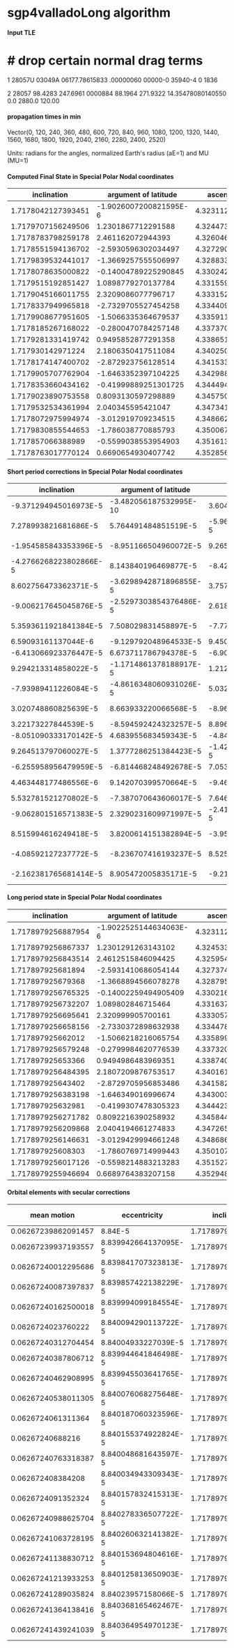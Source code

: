 # sgp4valladoLong algorithm



#### Input TLE

  #                       # drop certain normal drag terms

  1 28057U 03049A   06177.78615833  .00000060  00000-0  35940-4 0  1836

  2 28057  98.4283 247.6961 0000884  88.1964 271.9322 14.35478080140550      0.0      2880.0        120.00



#### propagation times in min 
Vector(0, 120, 240, 360, 480, 600, 720, 840, 960, 1080, 1200, 1320, 1440, 1560, 1680, 1800, 1920, 2040, 2160, 2280, 2400, 2520)



Units: radians for the angles, normalized Earth's radius (aE=1) and MU (MU=1)


#### Computed Final State in Special Polar Nodal coordinates

| inclination | argument of latitude | ascending node | radial distance (aE=1) | radial velocity | `Θ/r` 
| ----------- | -------------------  | -------------- | ---------------------- | --------------- | ----- 
|1.7178042127393451|-1.9026007200821595E-6|4.323112489278276|1.121728900560064|-0.0010609341616001349|0.9443960426773502|
|1.7179707156249506|1.2301867712291588|4.324473586016407|1.1201249972962353|-6.024943021883348E-4|0.9446867591371657|
|1.7178783798259178|2.461162072944393|4.326046671011285|1.1207562599003138|0.0012163212764791803|0.9447429929936035|
|1.7178551594136702|-2.5930596302034497|4.327290487227486|1.122264402233969|5.489826393471791E-4|0.9436206301843562|
|1.7179839532441017|-1.3669257555506997|4.328833120763666|1.1225126538415915|-6.0858792543091273E-5|0.9425914851051712|
|1.7178078635000822|-0.14004789225290845|4.330242497982054|1.1218933746599038|-9.410155955425136E-4|0.944234251147344|
|1.7179515192851427|1.0898779270137784|4.331559363128172|1.1202423880640062|-8.132676431129821E-4|0.9447100976925096|
|1.7179045166011755|2.3209086077796717|4.3331523444370275|1.1205625658795937|0.0011243044371850761|0.9447396914407745|
|1.7178337949965818|-2.7329705527454258|4.334409529061787|1.1221639736803775|6.808897866083514E-4|0.9438412271951226|
|1.7179908677951605|-1.5066335364679537|4.335911498931726|1.122519135149151|-2.291576450941629E-5|0.9425419821696956|
|1.7178185267168022|-0.2800470784257148|4.337370460367079|1.1220368741567937|-8.09606745876074E-4|0.9440454748721305|
|1.7179281331419742|0.9495852877291358|4.338651223783545|1.1203917946513595|-9.890778363007293E-4|0.9447331487235573|
|1.717930142971224|2.1806350417511084|4.34025063013058|1.1203877671699198|9.872629715184436E-4|0.9447237257710316|
|1.7178174147400702|-2.872923756128514|4.341533950503767|1.122041327365996|8.168548807864243E-4|0.9440488009278447|
|1.7179905707762904|-1.6463352397104225|4.34298893816668|1.1225198020382405|1.2448609604228323E-5|0.9425432945322262|
|1.7178353660434162|-0.41999889251301725|4.34449450002514|1.122158240403827|-6.751921672359515E-4|0.9438360151369902|
|1.7179023890753558|0.8093130597298889|4.34575010092169|1.120566845998665|-0.0011235862504592295|0.944749613856207|
|1.7179532534361994|2.040345595421047|4.347341957685367|1.120239042175466|8.091940610992969E-4|0.9447018198036032|
|1.7178072975994974|-3.012919709234515|4.348662152844792|1.1218963809365137|9.491988745912882E-4|0.9442352772545675|
|1.7179830855544653|-1.786038770885793|4.350067484722273|1.1225146023840022|5.104600596100083E-5|0.9425953171849365|
|1.717857066388989|-0.5599038553954903|4.351613048554795|1.122257651618838|-5.4533421028174E-4|0.9436140956182104|
|1.7178763017770124|0.6690654930407742|4.352856377208718|1.120760330191003|-0.0012130005009635108|0.9447527389095478|


#### Short period corrections in Special Polar Nodal coordinates

| inclination | argument of latitude | ascending node | radial distance (aE=1) | radial velocity | `Θ/r` 
| ----------- | -------------------  | -------------- | ---------------------- | --------------- | ----- 
|-9.371294945016973E-5|-3.482056187532995E-10|3.604239452482343E-10|9.140361441470508E-4|1.5152082589418415E-9|-1.729016912496763E-4|
|7.278993821681686E-5|5.764491484851519E-5|-5.9667640366022954E-5|4.934941469655672E-4|-2.5084044228958663E-4|-8.805155617500113E-4|
|-1.954585843353396E-5|-8.951166504960072E-5|9.265257573506595E-5|7.26553784284505E-4|3.895078308387966E-4|-4.8810142032303555E-4|
|-4.2766268223802866E-5|8.143840196469877E-5|-8.429602668653132E-5|7.859786041985083E-4|-3.543772245374732E-4|-3.89417953981828E-4|
|8.602756473362371E-5|-3.6298942871896855E-5|3.757265102461925E-5|4.615794405283097E-4|1.5795396729396493E-4|-9.367736516946341E-4|
|-9.006217645045876E-5|-2.5297303854376486E-5|2.6184971086861133E-5|9.049359556684784E-4|1.10080603059282E-4|-1.8841701233827154E-4|
|5.3593611921841384E-5|7.508029831458897E-5|-7.771482098952229E-5|5.41938213264963E-4|-3.2671009516669876E-4|-7.98933935704373E-4|
|6.59093161137044E-6|-9.129792048964533E-5|9.450150980806299E-5|6.605743581563834E-4|3.9728068590426526E-4|-5.991791608708851E-4|
|-6.413066923376447E-5|6.673711786794378E-5|-6.907888334077264E-5|8.397543832928513E-4|-2.904049503745767E-4|-2.986223044052962E-4|
|9.294213314858022E-5|-1.1714861378188917E-5|1.2125928843653984E-5|4.4415931273940465E-4|5.0976935468998476E-5|-9.661596604448252E-4|
|-7.93989411226084E-5|-4.8616348060931026E-5|5.0322266580358195E-5|8.781523013197284E-4|2.1155286160622525E-4|-2.3373431393076786E-4|
|3.020748860825639E-5|8.663933220066568E-5|-8.967945444774768E-5|6.009595451279693E-4|-3.7700895809931047E-4|-6.995462574105833E-4|
|3.22173227844539E-5|-8.594592424323257E-5|8.896171522062272E-5|5.958925164984854E-4|3.739916116662324E-4|-7.08087782328304E-4|
|-8.051090333170142E-5|4.683955683459343E-5|-4.848312881465556E-5|8.809570673656305E-4|-2.038212000826249E-4|-2.290086606658069E-4|
|9.264513797060027E-5|1.3777286251384423E-5|-1.4260722969712785E-5|4.4490818070571687E-4|-5.995152855446902E-5|-9.648975375024084E-4|
|-6.255958956479959E-5|-6.814468248492678E-5|7.053583855666268E-5|8.357920018571906E-4|2.9652994210177465E-4|-3.052992443264993E-4|
|4.463448177486556E-6|9.142070399570664E-5|-9.462860171377226E-5|6.659381143887906E-4|-3.9781498988062297E-4|-5.901377582362043E-4|
|5.532781521270802E-5|-7.387070643606017E-5|7.646278525684088E-5|5.37566281035536E-4|3.21446599826678E-4|-8.063041915710773E-4|
|-9.062801516571383E-5|2.3290231609971997E-5|-2.4107471880166782E-5|9.063637528473397E-4|-1.013468823020581E-4|-1.8601240482077962E-4|
|8.515994616249418E-5|3.8200614151382894E-5|-3.954105080969917E-5|4.6376712806741753E-4|-1.6622905374650705E-4|-9.330865873149518E-4|
|-4.08592127237772E-5|-8.236707416193237E-5|8.525728543464597E-5|7.811690806005664E-4|3.584183437327428E-4|-3.9752285310304115E-4|
|-2.162381765681414E-5|8.905472005835171E-5|-9.217959681790473E-5|7.317927157463323E-4|-3.87519475715236E-4|-4.7927059473529667E-4|


#### Long period state in Special Polar Nodal coordinates

| inclination | argument of latitude | ascending node | radial distance (aE=1) | radial velocity | `Θ/r` 
| ----------- | -------------------  | -------------- | ---------------------- | --------------- | ----- 
|1.7178979256887954|-1.9022525144634063E-6|4.323112488917852|1.1208148644159168|-0.0010609356768083939|0.9445689443686|
|1.7178979256867337|1.2301291263143102|4.3245332536567735|1.1196315031492696|-3.516538598987482E-4|0.9455672746989158|
|1.7178979256843514|2.4612515846094425|4.325954018435549|1.1200297061160294|8.268134456403837E-4|0.9452310944139266|
|1.717897925681894|-2.5931410686054144|4.327374783254173|1.1214784236297703|9.033598638846524E-4|0.944010048138338|
|1.717897925679368|-1.3668894566078278|4.328795548112642|1.1220510744010632|-2.188127598370562E-4|0.9435282587568659|
|1.7178979256765325|-0.14002259494905409|4.330216313010967|1.1209884387042353|-0.0010510961986017957|0.9444226681596823|
|1.7178979256732207|1.089802846715464|4.3316370779491615|1.1197004498507412|-4.865575479462834E-4|0.945509031628214|
|1.7178979256695641|2.320999905700161|4.33305784292722|1.1199019915214372|7.270237512808108E-4|0.9453388706016455|
|1.7178979256658156|-2.7330372898632938|4.334478607945128|1.1213242192970847|9.712947369829282E-4|0.9441398494995279|
|1.717897925662012|-1.5066218216065754|4.335899373002882|1.1220749758364117|-7.389269997841477E-5|0.9435081418301404|
|1.7178979256579248|-0.2799984620776539|4.337320138100498|1.121158721855474|-0.0010211596074822993|0.9442792091860613|
|1.717897925653366|0.9494986483969351|4.338740903237992|1.1197908351062316|-6.120688782014187E-4|0.9454326949809678|
|1.7178979256484395|2.1807209876753517|4.34016166841536|1.1197918746534214|6.132713598522113E-4|0.9454318135533599|
|1.717897925643402|-2.8729705956853486|4.341582433632582|1.1211603702986304|0.0010206760808690492|0.9442778095885105|
|1.7178979256383198|-1.646349016996674|4.34300319888965|1.122074893857535|7.240013815869734E-5|0.9435081920697286|
|1.717897925632981|-0.4199307478305323|4.344423964186583|1.12132244840197|-9.717221093377261E-4|0.9441413143813168|
|1.7178979256271782|0.8092216390258932|4.345844729523404|1.1199009078842763|-7.257712605786066E-4|0.9453397516144433|
|1.7178979256209868|2.0404194661274833|4.3472654949001095|1.1197014758944304|4.8774746127261897E-4|0.9455081239951744|
|1.7178979256146631|-3.0129429994661248|4.348686260316672|1.1209900171836664|0.0010505457568933463|0.9444212896593882|
|1.717897925608303|-1.7860769714999443|4.350107025773083|1.1220508352559349|2.1727505970750788E-4|0.9435284037722514|
|1.7178979256017126|-0.5598214883213283|4.35152779126936|1.1214764825382375|-9.037525540144828E-4|0.9440116184713134|
|1.7178979255946694|0.6689764383207158|4.3529485568055355|1.1200285374752565|-8.254810252482748E-4|0.9452320095042831|


#### Orbital elements with secular corrections 

| mean motion | eccentricity | inclination | argument Of perigee | ascending node | mean anomaly | semimajor axis | atmospheric Drag | epoch time in days from jan 0 1950. 0 hr
| ----------- | -----------  | ----------- | ------------------- | -------------- | ------------ | -------------- | ---------        | --------------
|0.06267239862091457|8.84E-5|1.7178979121407347|1.5393175684059268|4.323112489349127|-1.537073074987862|1.1208193944290699|3.594E-5|20631.786158329807|
|0.06267239937193557|8.839942664137095E-5|1.7178979121407347|1.534988314458396|4.324533254147334|-0.3041151929812189|1.120819385475007|3.594E-5|20631.786158329807|
|0.06267240012295686|8.839841707323813E-5|1.7178979121407347|1.5306590605108652|4.325954018985383|-5.35434252803163|1.1208193765209409|3.594E-5|20631.786158329807|
|0.06267240087397837|8.839857422138229E-5|1.7178979121407347|1.5263298065633346|4.327374783863277|-4.1213844657798715|1.1208193675668723|3.594E-5|20631.786158329807|
|0.06267240162500018|8.839994099184554E-5|1.7178979121407347|1.5220005526158038|4.328795548781013|-2.8884263134055246|1.1208193586128004|3.594E-5|20631.786158329807|
|0.0626724023760222|8.840094290113722E-5|1.7178979121407347|1.517671298668273|4.3302163137385925|-1.655468070908534|1.120819349658726|3.594E-5|20631.786158329807|
|0.06267240312704454|8.84004933227039E-5|1.7178979121407347|1.5133420447207422|4.331637078736016|-0.42250973828890004|1.120819340704648|3.594E-5|20631.786158329807|
|0.06267240387806712|8.839944641846498E-5|1.7178979121407347|1.5090127907732114|4.333057843773282|-5.472736622726151|1.1208193317505675|3.594E-5|20631.786158329807|
|0.06267240462908995|8.839945503641765E-5|1.7178979121407347|1.5046835368256806|4.33447860885039|-4.239778109861114|1.120819322796484|3.594E-5|20631.786158329807|
|0.06267240538011305|8.840076068275648E-5|1.7178979121407347|1.50035428287815|4.335899373967344|-3.006819506873293|1.1208193138423976|3.594E-5|20631.786158329807|
|0.0626724061311364|8.840187060323596E-5|1.7178979121407347|1.4960250289306192|4.337320139124139|-1.773860813762684|1.1208193048883084|3.594E-5|20631.786158329807|
|0.06267240688216|8.840155374922824E-5|1.7178979121407347|1.4916957749830884|4.338740904320778|-0.5409020305292751|1.1208192959342163|3.594E-5|20631.786158329807|
|0.06267240763318387|8.840048681643597E-5|1.7178979121407347|1.4873665210355576|4.34016166955726|-5.591128464352595|1.1208192869801212|3.594E-5|20631.786158329807|
|0.062672408384208|8.840034943309343E-5|1.7178979121407347|1.4830372670880267|4.341582434833586|-4.358169500873444|1.120819278026023|3.594E-5|20631.786158329807|
|0.0626724091352324|8.840157832415313E-5|1.7178979121407347|1.478708013140496|4.343003200149754|-3.1252104472713924|1.120819269071922|3.594E-5|20631.786158329807|
|0.06267240988625704|8.840278336507722E-5|1.7178979121407347|1.4743787591929653|4.344423965505766|-1.8922513035463986|1.1208192601178184|3.594E-5|20631.786158329807|
|0.06267241063728195|8.840260632141382E-5|1.7178979121407347|1.4700495052454345|4.345844730901621|-0.6592920696984192|1.1208192511637116|3.594E-5|20631.786158329807|
|0.06267241138830712|8.840153694804616E-5|1.7178979121407347|1.4657202512979037|4.347265496337319|-5.709518052906999|1.120819242209602|3.594E-5|20631.786158329807|
|0.06267241213933253|8.840125813650903E-5|1.7178979121407347|1.461390997350373|4.34868626181286|-4.476558638812964|1.1208192332554896|3.594E-5|20631.786158329807|
|0.06267241289035824|8.84023957158066E-5|1.7178979121407347|1.4570617434028421|4.350107027328246|-3.243599134595903|1.1208192243013737|3.594E-5|20631.786158329807|
|0.06267241364138416|8.840368165462467E-5|1.7178979121407347|1.4527324894553113|4.351527792883473|-2.0106395402557267|1.1208192153472556|3.594E-5|20631.786158329807|
|0.06267241439241039|8.840364954970123E-5|1.7178979121407347|1.4484032355077807|4.352948558478545|-0.77767985579244|1.120819206393134|3.594E-5|20631.786158329807|
